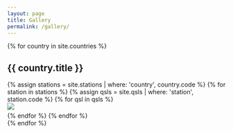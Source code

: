 ```yaml
---
layout: page
title: Gallery
permalink: /gallery/
---
```


{% for country in site.countries %}
<h2>{{ country.title }}</h2>
    {% assign stations = site.stations | where: 'country', country.code %}
    {% for station in stations %}
        {% assign qsls = site.qsls | where: 'station', station.code %}
        {% for qsl in qsls %}
<div style="margin-bottom: 5px">
  <a href="{{ qsl.url }}">
  <img src="{{ qsl.front_small }}"/>
  </a>
</div>
        {% endfor %}
    {% endfor %}
<br/>
{% endfor %}
